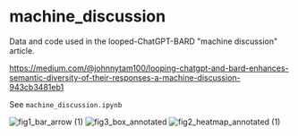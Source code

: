 # machine_discussion
Data and code used in the looped-ChatGPT-BARD "machine discussion" article. 

https://medium.com/@johnnytam100/looping-chatgpt-and-bard-enhances-semantic-diversity-of-their-responses-a-machine-discussion-943cb3481eb1

See ```machine_discussion.ipynb```

![fig1_bar_arrow (1)](https://github.com/johnnytam100/machine_discussion/assets/51283097/0c2a9d69-4210-4192-bb2c-5662e753a5ad)
![fig3_box_annotated](https://github.com/johnnytam100/machine_discussion/assets/51283097/11d25179-14ad-4abe-99ee-99afc3c2189b)
![fig2_heatmap_annotated (1)](https://github.com/johnnytam100/machine_discussion/assets/51283097/dc074f3d-0913-4e88-b8ae-69142174764b)

